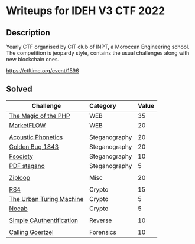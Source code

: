 # Writeups for IDEH V3 CTF 2022
 
## Description  

Yearly CTF organised by CIT club of INPT, a Moroccan Engineering school.
The competition is jeopardy style, contains the usual challenges along with new blockchain ones.

https://ctftime.org/event/1596

## Solved 

Challenge | Category | Value      
----------|:---------|:-----------
[The Magic of the PHP](https://github.com/BaadMaro/CTF/tree/main/IDEH%20V3%202022/WEB/MarketFLOW/The%20Magic%20of%20the%20PHP) | WEB | 35
[MarketFLOW](https://github.com/BaadMaro/CTF/tree/main/IDEH%20V3%202022/WEB/MarketFLOW) | WEB | 20
[]() | []() | []()
[Acoustic Phonetics](https://github.com/BaadMaro/CTF/tree/main/IDEH%20V3%202022/Steganography/Acoustic%20Phonetics) | Steganography |  20
[Golden Bug 1843](https://github.com/BaadMaro/CTF/tree/main/IDEH%20V3%202022/Steganography/Golden%20Bug%201843) | Steganography |  20
[Fsociety](https://github.com/BaadMaro/CTF/tree/main/IDEH%20V3%202022/Steganography/Fsociety) | Steganography |  10
[PDF stagano](https://github.com/BaadMaro/CTF/tree/main/IDEH%20V3%202022/Steganography/PDF%20stagano) | Steganography |  5
[]() | []() | []()
[Ziploop](https://github.com/BaadMaro/CTF/tree/main/IDEH%20V3%202022/Misc/ZIPLOOP) | Misc | 20
[]() | []() | []()
[RS4](https://github.com/BaadMaro/CTF/tree/main/IDEH%20V3%202022/Crypto/RS4) | Crypto | 15
[The Urban Turing Machine](https://github.com/BaadMaro/CTF/tree/main/IDEH%20V3%202022/Crypto/The%20Urban%20Turing%20Machine) | Crypto | 5
[Nocab](https://github.com/BaadMaro/CTF/tree/main/IDEH%20V3%202022/Crypto/Nocab) | Crypto | 5
[]() | []() | []()
[Simple CAuthentification](https://github.com/BaadMaro/CTF/tree/main/IDEH%20V3%202022/Reverse/Simple%20CAuthentification) | Reverse |  10
[]() | []() | []()
[Calling Goertzel](https://github.com/BaadMaro/CTF/tree/main/IDEH%20V3%202022/Forensics/Calling%20Goertzel) | Forensics | 10

